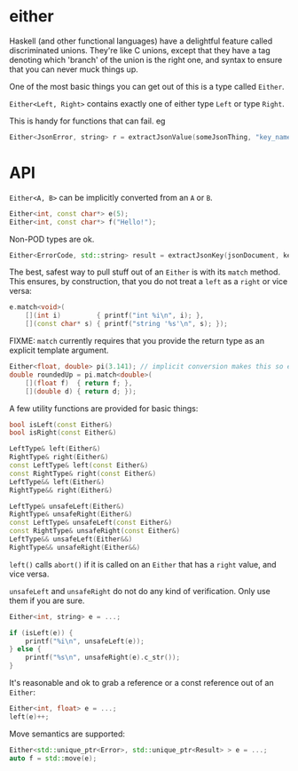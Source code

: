 either
======

Haskell (and other functional languages) have a delightful feature called discriminated unions.  They're like C unions, except that they have a tag denoting which 'branch' of the union is the right one, and syntax to ensure that you can never muck things up.

One of the most basic things you can get out of this is a type called `Either`.

`Either<Left, Right>` contains exactly one of either type `Left` or type `Right`.

This is handy for functions that can fail.  eg

```C++
Either<JsonError, string> r = extractJsonValue(someJsonThing, "key_name");
```

API
===

`Either<A, B>` can be implicitly converted from an `A` or `B`.

```c++
Either<int, const char*> e(5);
Either<int, const char*> f("Hello!");
```

Non-POD types are ok.

```c++
Either<ErrorCode, std::string> result = extractJsonKey(jsonDocument, keyName);
```

The best, safest way to pull stuff out of an `Either` is with its `match` method.  This ensures, by construction, that you do not treat a `left` as a `right` or vice versa:

```c++
e.match<void>(
    [](int i)         { printf("int %i\n", i); },
    [](const char* s) { printf("string '%s'\n", s); });
```

FIXME: `match` currently requires that you provide the return type as an explicit template argument.

```c++
Either<float, double> pi(3.141); // implicit conversion makes this so exciting!
double roundedUp = pi.match<double>(
    [](float f)  { return f; },
    [](double d) { return d; });
```

A few utility functions are provided for basic things: 

```c++
bool isLeft(const Either&)
bool isRight(const Either&)

LeftType& left(Either&)
RightType& right(Either&)
const LeftType& left(const Either&)
const RightType& right(const Either&)
LeftType&& left(Either&)
RightType&& right(Either&)

LeftType& unsafeLeft(Either&)
RightType& unsafeRight(Either&)
const LeftType& unsafeLeft(const Either&)
const RightType& unsafeRight(const Either&)
LeftType&& unsafeLeft(Either&&)
RightType&& unsafeRight(Either&&)
```

`left()` calls `abort()` if it is called on an `Either` that
has a `right` value, and vice versa.

`unsafeLeft` and `unsafeRight` do not do any kind of verification.  Only use them if you are sure.

```c++
Either<int, string> e = ...;

if (isLeft(e)) {
    printf("%i\n", unsafeLeft(e));
} else {
    printf("%s\n", unsafeRight(e).c_str());
}
```

It's reasonable and ok to grab a reference or a const reference out of an `Either`:

```c++
Either<int, float> e = ...;
left(e)++;
```

Move semantics are supported:

```c++
Either<std::unique_ptr<Error>, std::unique_ptr<Result> > e = ...;
auto f = std::move(e);
```
